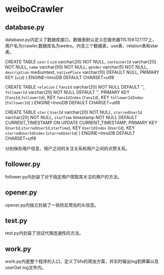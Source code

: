 # weiboCrawler
## database.py
database.py内定义了数据库接口，数据表默认定义在服务器115.159.127.117上，用户名为crawler,数据库名为weibo。内含三个数据表，use表、relation表和star表。

CREATE TABLE `user` (
  `uid` varchar(20) NOT NULL,
  `containerId` varchar(20) NOT NULL,
  `name` varchar(50) NOT NULL,
  `gender` varchar(5) NOT NULL,
  `description` mediumtext,
  `nativePlace` varchar(10) DEFAULT NULL,
  PRIMARY KEY (`uid`)
) ENGINE=InnoDB DEFAULT CHARSET=utf8


CREATE TABLE `relation` (
  `fansId` varchar(20) NOT NULL DEFAULT '',
  `followerId` varchar(20) NOT NULL DEFAULT '',
  PRIMARY KEY (`fansId`,`followerId`),
  KEY `fansIdIndex` (`fansId`),
  KEY `followerIdIndex` (`followerId`)
) ENGINE=InnoDB DEFAULT CHARSET=utf8


CREATE TABLE `star` (
  `UserId` varchar(20) NOT NULL,
  `starredUserId` varchar(20) NOT NULL,
  `starTime` timestamp NOT NULL DEFAULT CURRENT_TIMESTAMP ON UPDATE CURRENT_TIMESTAMP,
  PRIMARY KEY (`UserId`,`starredUserId`,`starTime`),
  KEY `UserIdIndex` (`UserId`),
  KEY `starredUserIdIndex` (`starredUserId`)
) ENGINE=InnoDB DEFAULT CHARSET=utf8

分别保存用户信息、用户之间的关注关系和用户之间的点赞关系。
## follower.py
follower.py内封装了对于指定用户爬取其关注的用户的方法。
## opener.py
opener.py内独立封装了一些防反爬虫的头信息。
## test.py
test.py内封装了测试代理连通性的方法。
## work.py
work.py内是整个程序的入口，定义了bfs的爬虫方案，并实时输出log到屏幕以及userGet.log文件内。
